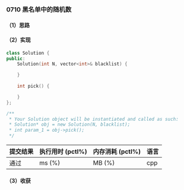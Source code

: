 ### 0710 黑名单中的随机数

#### （1）思路

#### （2）实现

```cpp
class Solution {
public:
    Solution(int N, vector<int>& blacklist) {

    }
    
    int pick() {

    }
};

/**
 * Your Solution object will be instantiated and called as such:
 * Solution* obj = new Solution(N, blacklist);
 * int param_1 = obj->pick();
 */
```

| 提交结果 | 执行用时 (pctl%) | 内存消耗 (pctl%) | 语言 |
|:---------|:-----------------|:-----------------|:-----|
| 通过     |  ms (%)   |  MB (%)  | cpp  |

#### （3）收获
